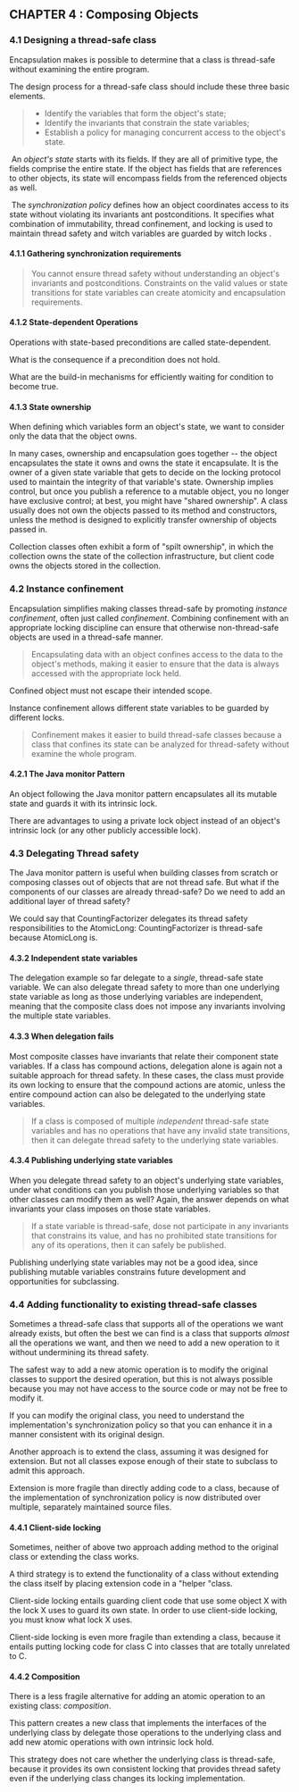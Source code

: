 ## CHAPTER 4 : Composing Objects

### 4.1 Designing a thread-safe class

Encapsulation makes is possible to determine that a class is thread-safe without examining the entire program.

The design process for a thread-safe class should include these three basic elements.

> - Identify the variables that form the object's state;
> - Identify the invariants that constrain the state variables;
> - Establish a policy for managing concurrent access to the object's state.

​	An *object's state* starts with its fields. If they are all of primitive type, the fields comprise the entire state. If the object has fields that are references to other objects, its state will encompass fields from the referenced objects as well.

​	The *synchronization policy* defines how an object coordinates access to its state without violating its invariants ant postconditions. It specifies what combination of immutability, thread confinement, and locking is used to maintain thread safety and witch variables are guarded by witch locks .

#### 4.1.1 Gathering synchronization requirements

> You cannot ensure thread safety without understanding an object's invariants and postconditions. Constraints on the valid values or state transitions for state variables can create atomicity and encapsulation requirements.
>

#### 4.1.2 State-dependent Operations

Operations with state-based preconditions are called state-dependent.

What is the consequence if a precondition does not hold.

What are the build-in mechanisms for efficiently waiting for condition to become true.  

#### 4.1.3 State ownership

When defining which variables form an object's state, we want to consider only the data that the object owns.

In many cases, ownership and encapsulation goes together -- the object encapsulates the state it owns and owns the state it encapsulate. It is the owner of a given state variable that gets to decide on the locking protocol used to maintain the integrity of that variable's state. Ownership implies control, but once you publish a reference to a mutable object, you no longer have exclusive control; at best, you might have "shared ownership". A class usually does not own the objects passed to its method and constructors, unless the method is designed to explicitly transfer ownership of objects passed in.

Collection classes often exhibit a form of "spilt ownership", in which the collection owns the state of the collection infrastructure, but client code owns the objects stored in the collection.

### 4.2 Instance confinement

Encapsulation simplifies making classes thread-safe by promoting *instance confinement*, often just called *confinement*. Combining confinement with an appropriate  locking discipline can ensure that otherwise  non-thread-safe objects are used in a thread-safe manner.

> Encapsulating data with an object confines access to the data to the object's methods, making it easier to ensure that the data is always accessed with the appropriate lock held.

Confined object must not escape their intended scope.

Instance confinement allows different state variables to be guarded by different locks.

> Confinement makes it easier to build thread-safe classes because a class that confines its state can be analyzed for thread-safety without examine the whole program.

#### 4.2.1 The Java monitor Pattern

An object following the Java monitor pattern encapsulates all its mutable state and guards it with its intrinsic lock.

There are advantages to using a private lock object instead of an object's intrinsic lock (or any other publicly accessible lock).

### 4.3 Delegating Thread safety

The Java monitor pattern is useful when building classes from scratch or composing classes out of objects that are not thread safe. But what if the components of our classes are already thread-safe? Do we need to add an additional layer of thread safety? 

We could say that CountingFactorizer delegates its thread safety responsibilities to the AtomicLong: CountingFactorizer is thread-safe because AtomicLong is. 

#### 4.3.2 Independent state variables

The delegation example so far delegate to a *single*, thread-safe state variable. We can also delegate thread safety to more than one underlying state variable as long as those underlying variables are independent, meaning that the composite class does not impose any invariants involving the multiple state variables.

#### 4.3.3 When delegation fails

Most composite classes have invariants that relate their component state variables. If a class has compound actions, delegation alone is again not a suitable approach for thread safety. In these cases, the class must provide its own locking to ensure that the compound actions are atomic, unless the entire compound action can also be delegated to the underlying state variables.

> If a class is composed of multiple *independent* thread-safe state variables and has no operations that have any invalid state transitions, then it can delegate thread safety to the underlying state variables.

#### 4.3.4 Publishing underlying state variables

When you delegate thread safety to an object's underlying state variables, under what conditions can you publish those underlying variables so that other classes can modify them as well? Again, the answer depends on what invariants your class imposes on those state variables.

> If a state variable is thread-safe, dose not participate in any invariants that constrains its value, and has  no prohibited state transitions for any of its operations, then it can safely be published.

Publishing underlying state variables may not be a good idea, since publishing mutable variables constrains future development and opportunities for subclassing.

### 4.4 Adding functionality to existing thread-safe classes

Sometimes a thread-safe class that supports all of the operations we want already exists, but often the best we can find is a class that supports *almost* all the operations we want, and then we need to add a new operation to it without undermining its thread safety.

 The safest way to add a new atomic operation is to modify the original classes to support the desired operation, but this is not always possible because you may not have access to the source code or may not be free to modify it.

If you can modify the original class, you need to understand the implementation's synchronization policy so that you can enhance it in a manner consistent with its original design. 

Another approach is to extend the class, assuming it was designed for extension. But not all classes expose enough of their state to subclass to admit this approach.

Extension is more fragile than directly adding code to a class, because of the implementation of synchronization policy is now distributed over multiple, separately maintained source files.

#### 4.4.1 Client-side locking

Sometimes, neither of above two approach adding method to the original class or extending the class works.

A third strategy is to extend the functionality of a class without extending the class itself by placing extension code in a "helper "class.

Client-side locking entails guarding client code that use some object X with the lock X uses to guard its own state. In order to use client-side locking, you must know what lock X uses. 

Client-side locking is even more fragile than extending a class, because it entails putting locking code for class C into classes that are totally unrelated to C.

#### 4.4.2 Composition

There is a less fragile alternative for adding an atomic operation to an existing class: *composition*.

This pattern creates a new class  that implements the interfaces of the underlying class by delegate those operations to the underlying class and add new atomic operations with own intrinsic lock hold. 

This strategy  does not care whether the underlying class is thread-safe, because it provides its own consistent locking that provides thread safety even if the underlying class changes its locking implementation.